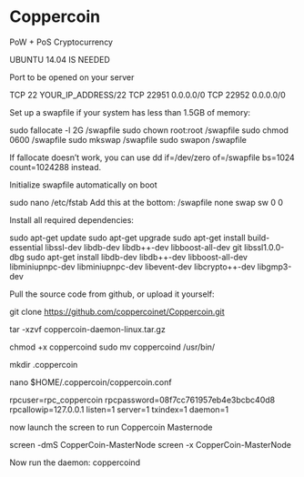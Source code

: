 # Coppercoin
PoW + PoS Cryptocurrency

UBUNTU 14.04 IS NEEDED

Port to be opened on your server

TCP 22 YOUR_IP_ADDRESS/22
TCP 22951 0.0.0.0/0
TCP 22952 0.0.0.0/0

Set up a swapfile if your system has less than 1.5GB of memory:

sudo fallocate -l 2G /swapfile
sudo chown root:root /swapfile
sudo chmod 0600 /swapfile
sudo mkswap /swapfile
sudo swapon /swapfile

If fallocate doesn’t work, you can use dd if=/dev/zero of=/swapfile bs=1024 count=1024288 instead.

Initialize swapfile automatically on boot

sudo nano /etc/fstab
Add this at the bottom: /swapfile none swap sw 0 0

Install all required dependencies:

sudo apt-get update
sudo apt-get upgrade
sudo apt-get install build-essential libssl-dev libdb-dev libdb++-dev libboost-all-dev git libssl1.0.0-dbg
sudo apt-get install libdb-dev libdb++-dev libboost-all-dev libminiupnpc-dev libminiupnpc-dev libevent-dev libcrypto++-dev libgmp3-dev

Pull the source code from github, or upload it yourself:

git clone https://github.com/coppercoinet/Coppercoin.git 

tar -xzvf coppercoin-daemon-linux.tar.gz

chmod +x coppercoind
sudo mv coppercoind /usr/bin/

mkdir .coppercoin

nano $HOME/.coppercoin/coppercoin.conf

rpcuser=rpc_coppercoin
rpcpassword=08f7cc761957eb4e3bcbc40d8
rpcallowip=127.0.0.1
listen=1
server=1
txindex=1
daemon=1

now launch the screen to run Coppercoin Masternode

screen -dmS CopperCoin-MasterNode
screen -x CopperCoin-MasterNode

Now run the daemon:
coppercoind
